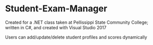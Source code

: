 # Student-Exam-Manager

Created for a .NET class taken at Pellissippi State Community College; written in C#, and created with Visual Studio 2017

Users can add/update/delete student profiles and scores dynamically
